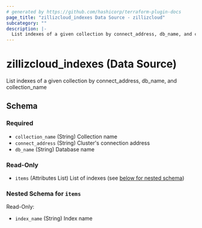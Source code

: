 ```yaml
---
# generated by https://github.com/hashicorp/terraform-plugin-docs
page_title: "zillizcloud_indexes Data Source - zillizcloud"
subcategory: ""
description: |-
  List indexes of a given collection by connect_address, db_name, and collection_name
---
```


# zillizcloud_indexes (Data Source)

List indexes of a given collection by connect_address, db_name, and collection_name



<!-- schema generated by tfplugindocs -->
## Schema

### Required

- `collection_name` (String) Collection name
- `connect_address` (String) Cluster's connection address
- `db_name` (String) Database name

### Read-Only

- `items` (Attributes List) List of indexes (see [below for nested schema](#nestedatt--items))

<a id="nestedatt--items"></a>
### Nested Schema for `items`

Read-Only:

- `index_name` (String) Index name
